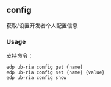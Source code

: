 config
---------

获取/设置开发者个人配置信息

### Usage

支持命令：

    edp ub-ria config get {name}
    edp ub-ria config set {name} {value}
    edp ub-ria config show
